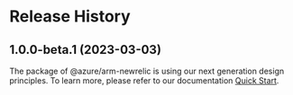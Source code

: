 # Release History
    
## 1.0.0-beta.1 (2023-03-03)

The package of @azure/arm-newrelic is using our next generation design principles. To learn more, please refer to our documentation [Quick Start](https://aka.ms/js-track2-quickstart).
